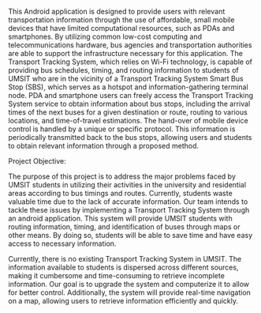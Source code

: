 This Android application is designed to provide users with relevant transportation information through the use of affordable, small mobile devices that have limited computational resources, such as PDAs and smartphones. By utilizing common low-cost computing and telecommunications hardware, bus agencies and transportation authorities are able to support the infrastructure necessary for this application.
The Transport Tracking System, which relies on Wi-Fi technology, is capable of providing bus schedules, timing, and routing information to students of UMSIT who are in the vicinity of a Transport Tracking System Smart Bus Stop (SBS), which serves as a hotspot and information-gathering terminal node. PDA and smartphone users can freely access the Transport Tracking System service to obtain information about bus stops, including the arrival times of the next buses for a given destination or route, routing to various locations, and time-of-travel estimations. The hand-over of mobile device control is handled by a unique or specific protocol.
This information is periodically transmitted back to the bus stops, allowing users and students to obtain relevant information through a proposed method.

Project Objective:

The purpose of this project is to address the major problems faced by UMSIT students in utilizing their activities in the university and residential areas according to bus timings and routes. Currently, students waste valuable time due to the lack of accurate information. Our team intends to tackle these issues by implementing a Transport Tracking System through an android application. This system will provide UMSIT students with routing information, timing, and identification of buses through maps or other means. By doing so, students will be able to save time and have easy access to necessary information.

Currently, there is no existing Transport Tracking System in UMSIT. The information available to students is dispersed across different sources, making it cumbersome and time-consuming to retrieve incomplete information. Our goal is to upgrade the system and computerize it to allow for better control. Additionally, the system will provide real-time navigation on a map, allowing users to retrieve information efficiently and quickly.
